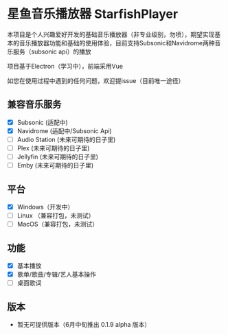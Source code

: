 # 星鱼音乐播放器 StarfishPlayer
本项目是个人兴趣爱好开发的基础音乐播放器（非专业级别，勿喷），期望实现基本的音乐播放器功能和基础的使用体验，目前支持Subsonic和Navidrome两种音乐服务（subsonic api）的播放

项目基于Electron（学习中），前端采用Vue

如您在使用过程中遇到的任何问题，欢迎提issue（目前唯一途径）

## 兼容音乐服务
- [x] Subsonic (适配中)
- [x] Navidrome (适配中/Subsonic Api)
- [ ] Audio Station (未来可期待的日子里) 
- [ ] Plex  (未来可期待的日子里)
- [ ] Jellyfin  (未来可期待的日子里)
- [ ] Emby  (未来可期待的日子里)

## 平台
- [x] Windows（开发中）
- [ ] Linux （兼容打包，未测试）
- [ ] MacOS（兼容打包，未测试）

## 功能
- [x] 基本播放
- [X] 歌单/歌曲/专辑/艺人基本操作
- [ ] 桌面歌词

## 版本
 - 暂无可提供版本（6月中旬推出 0.1.9 alpha 版本）
